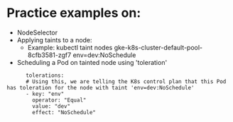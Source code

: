 # Practice examples on:
- NodeSelector
- Applying taints to a node:
  - Example: kubectl taint nodes gke-k8s-cluster-default-pool-8cfb3581-zgf7 env=dev:NoSchedule
- Scheduling a Pod on tainted node using 'toleration'
```
      tolerations:
      # Using this, we are telling the K8s control plan that this Pod has toleration for the node with taint 'env=dev:NoSchedule'
      - key: "env"
        operator: "Equal"
        value: "dev"
        effect: "NoSchedule"
```
